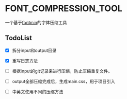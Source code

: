 # FONT_COMPRESSION_TOOL

一个基于[fontmin](https://github.com/ecomfe/fontmin)的字体压缩工具


## TodoList

- [x] 拆分input和output目录
- [x] 重写日志方法
- [ ] 根据input的git记录来进行压缩，防止压缩重复文件。
- [ ] output全部压缩完成后，生成main.css，用于项目引入
- [ ] 中英文使用不同的压缩方法


